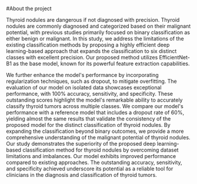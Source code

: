 #About the project

Thyroid nodules are dangerous if not diagnosed with precision. Thyroid nodules are commonly diagnosed and categorized based on their malignant potential, with previous studies primarily focused on binary classification as either benign or malignant. In this study, we address the limitations of the existing classification methods by proposing a highly efficient deep learning-based approach that expands the classification to six distinct classes with excellent precision. Our proposed method utilizes EfficientNet-B1 as the base model, known for its powerful feature extraction capabilities. 

We further enhance the model's performance by incorporating regularization techniques, such as dropout, to mitigate overfitting. The evaluation of our model on isolated data showcases exceptional performance, with 100% accuracy, sensitivity, and specificity. These outstanding scores highlight the model's remarkable ability to accurately classify thyroid tumors across multiple classes. We compare our model's performance with a reference model that includes a dropout rate of 60%, yielding almost the same results that validate the consistency of the proposed model for the distinct classification of thyroid nodules. By expanding the classification beyond binary outcomes, we provide a more comprehensive understanding of the malignant potential of thyroid nodules. Our study demonstrates the superiority of the proposed deep learning-based classification method for thyroid nodules by overcoming dataset limitations and imbalances. Our model exhibits improved performance compared to existing approaches. The outstanding accuracy, sensitivity, and specificity achieved underscore its potential as a reliable tool for clinicians in the diagnosis and classification of thyroid tumors.